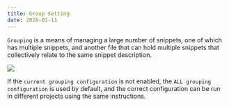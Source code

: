 ```yaml
---
title: Group Setting
date: 2020-01-11
---
```


`Grouping` is a means of managing a large number of snippets, one of which has multiple snippets, and another file that can hold multiple snippets that collectively relate to the same snippet description.

![](https://s1.ax1x.com/2020/06/15/N9ufaV.png)

If the `current grouping configuration` is not enabled, the `ALL grouping configuration` is used by default, and the correct configuration can be run in different projects using the same instructions.
